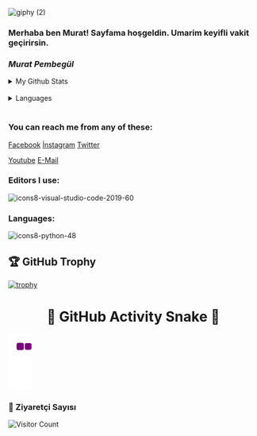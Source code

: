 ![giphy (2)](https://user-images.githubusercontent.com/121448902/210799922-fa0568be-788b-4abb-a648-7da4436a12b8.gif)


### Merhaba ben Murat! Sayfama hoşgeldin. Umarim keyifli vakit geçirirsin. 
 


###  **_Murat Pembegül_**

                                                  





 <details>
<summary> My Github Stats</summary> 
 <img src="https://github-readme-stats.vercel.app/api?username=MuratPembegul&theme=radical">
</details><br>

 <details>
<summary> Languages </summary>
 <img src="https://github-readme-stats.vercel.app/api/top-langs/?username=MuratPembegul&theme=radical">
</details><br>
 
### You can reach me from any of these: <br>
[Facebook](https://www.facebook.com/murat.pembegul.14) [İnstagram](https://www.instagram.com/m_42pembegul) [Twitter](https://twitter.com/murat_pembegul) 

[Youtube](https://www.youtube.com/channel/UCThQmrdmK2Ad6euvBN1Yh7Q) [E-Mail](https://mpembegul15@gmail.com)
 


 
### Editors I use:
 ![icons8-visual-studio-code-2019-60](https://user-images.githubusercontent.com/121448902/211033361-2da93c6f-b9a1-4401-ba31-12f99082a2f0.png)


  ### Languages: 

![icons8-python-48](https://user-images.githubusercontent.com/121448902/210796568-f035cee5-dc1e-4655-b12c-790bcdd05565.png)

## 🏆 GitHub Trophy

[![trophy](https://github-profile-trophy.vercel.app/?username=MuratPembegul&theme=onedark&rank=SSS,AAA,AA,A,B)](https://github.com/ryo-ma/github-profile-trophy)

<h1 align="center">🐍 GitHub Activity Snake 🐍</h1>

![snake gif](https://raw.githubusercontent.com/MuratPembegul/MuratPembegul/output/github-contribution-grid-snake.gif)


   ### 👀 Ziyaretçi Sayısı


   ![Visitor Count](https://komarev.com/ghpvc/?username=MuratPembegul&color=green)










